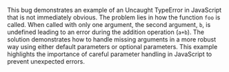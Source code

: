 This bug demonstrates an example of an Uncaught TypeError in JavaScript that is not immediately obvious. The problem lies in how the function `foo` is called.  When called with only one argument, the second argument, `b`, is undefined leading to an error during the addition operation (`a+b`). The solution demonstrates how to handle missing arguments in a more robust way using either default parameters or optional parameters.  This example highlights the importance of careful parameter handling in JavaScript to prevent unexpected errors.